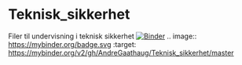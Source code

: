 # Teknisk_sikkerhet
Filer til undervisning i teknisk sikkerhet
[![Binder](https://mybinder.org/badge.svg)](https://mybinder.org/v2/gh/AndreGaathaug/Teknisk_sikkerhet/master)
.. image:: https://mybinder.org/badge.svg :target: https://mybinder.org/v2/gh/AndreGaathaug/Teknisk_sikkerhet/master
